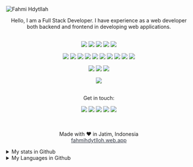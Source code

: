 ![Fahmi Hdytllah](https://cardivo.vercel.app/api?name=Fahmi%20Hdytllah&description=Hi,%20i%27m%20a%20Full-Stack%20Web%20Developer%20and%20i%27m%2017%20y.o.%20Nice%20to%20meet%20you%20%F0%9F%91%8B&image=https://i.ibb.co/9VRCKML/1643300046374.jpg=4&backgroundColor=%23ecf0f1&instagram=fahmihdytllah&github=fahmihdytllah&twitter=fahmicog&pattern=leaf&colorPattern=%23eaeaea)

<div align="center">
  Hello, I am a Full Stack Developer. I have experience as a web developer both backend and frontend in developing web applications.<br><br>
  
<code><img src="https://img.shields.io/badge/-Laravel-black?style=flat-square&logo=Laravel" /></code>
<code><img src="https://img.shields.io/badge/-Express.Js-black?style=flat-square&logo=Express" /></code>
<code><img src="https://img.shields.io/badge/-JQuery-black?style=flat-square&logo=Jquery" /></code>
<code><img src="https://img.shields.io/badge/-Socket.Io-black?style=flat-square&logo=socket.io" /></code>
<code><img src="https://img.shields.io/badge/-Django-black?style=flat-square&logo=django" /></code>

<code><img src="https://img.shields.io/badge/-PHP-black?style=flat-square&logo=Php" /></code>
<code><img src="https://img.shields.io/badge/-Python-black?style=flat-square&logo=python" /></code>
<code><img src="https://img.shields.io/badge/-JavaScript-black?style=flat-square&logo=javascript" /></code>
<code><img src="https://img.shields.io/badge/-Node.js-black?style=flat-square&logo=Node.js" /></code>
<code><img src="https://img.shields.io/badge/-Java-black?style=flat-square&logo=java" /></code>
<code><img src="https://img.shields.io/badge/-MongoDB-black?style=flat-square&logo=mongoDB" /></code>
<code><img src="https://img.shields.io/badge/-MySQL-black?style=flat-square&logo=mysql" /></code>
<code><img src="https://img.shields.io/badge/-HTML5-black?style=flat-square&logo=html5&logoColor=e34f26" /></code>
<code><img src="https://img.shields.io/badge/-CSS3-black?style=flat-square&logo=css3&logoColor=1572b6" /></code>
<code><img src="https://img.shields.io/badge/-EJS-black?style=flat-square&logo=ejs" /></code>

<code><img src="https://img.shields.io/badge/-GIT-black?style=flat-square&logo=git" /></code>
<code><img src="https://img.shields.io/badge/-NPM-black?style=flat-square&logo=npm" /></code>
<code><img src="https://img.shields.io/badge/-Firebase-black?style=flat-square&logo=firebase" /></code>


 <img src="https://komarev.com/ghpvc/?username=fahmihdytllah" />
 <br><br>

  Get in touch:<br>
  
<a href="https://wa.me/6283129621297?text=Hii" target="blank"><img src="https://img.shields.io/badge/Whatsapp-30302f?style=social&logo=whatsapp" /></a>
<a href="https://www.instagram.com/fahmihdytllah/" target="blank"><img src="https://img.shields.io/badge/Instagram-30302f?style=social&logo=instagram" /></a>
<a href="https://www.facebook.com/fahmicoeg" target="blank"><img src="https://img.shields.io/badge/Facebook-30302f?style=social&logo=facebook" /></a>
<a href="https://www.twitter.com/fahmicog" target="blank"><img src="https://img.shields.io/badge/Twitter-30302f?style=social&logo=twitter" /></a>
<a href="https://www.youtube.com/c/JagoCode" target="blank"><img src="https://img.shields.io/badge/Youtube-30302f?style=social&logo=youtube" /></a>
<br><br><br>

  Made with ♥ in Jatim, Indonesia
  <br>
  <a href="https://fahmihdytlloh.web.app" style="color: #2E3440;">fahmihdytlloh.web.app</a>
</div>


<details>
  <summary>My stats in Github</summary>
  <img src="https://github-readme-stats.vercel.app/api?username=fahmihdytllah&count_private=true&show_icons=true&theme=tokyonight"/>
  <img src="https://github-profile-trophy.vercel.app/?username=fahmihdytllah">
</details>

<details>
  <summary>My Languages in Github</summary>
  <img src="https://github-readme-stats.vercel.app/api/top-langs/?username=fahmihdytllah" />
</details>
